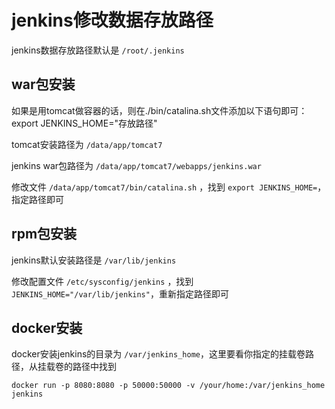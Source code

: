 # jenkins修改数据存放路径



jenkins数据存放路径默认是 `/root/.jenkins`



## war包安装

如果是用tomcat做容器的话，则在./bin/catalina.sh文件添加以下语句即可：
export JENKINS_HOME="存放路径"



tomcat安装路径为 `/data/app/tomcat7`

jenkins war包路径为 `/data/app/tomcat7/webapps/jenkins.war`

修改文件 `/data/app/tomcat7/bin/catalina.sh` ，找到 `export JENKINS_HOME=`，指定路径即可





## rpm包安装

jenkins默认安装路径是 `/var/lib/jenkins`

修改配置文件 `/etc/sysconfig/jenkins` ，找到 `JENKINS_HOME="/var/lib/jenkins"`，重新指定路径即可





## docker安装

docker安装jenkins的目录为 `/var/jenkins_home`，这里要看你指定的挂载卷路径，从挂载卷的路径中找到

```shell
docker run -p 8080:8080 -p 50000:50000 -v /your/home:/var/jenkins_home jenkins
```




